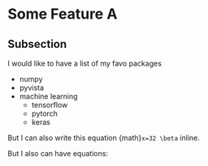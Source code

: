 # Some Feature A

## Subsection

I would like to have a list of my favo packages
- numpy
- pyvista
- machine learning
    - tensorflow
    - pytorch
    - keras

But I can also write this equation {math}`x=32 \beta` inline.

But I also can have equations:

```{math}a^2 + b^2 = c^2